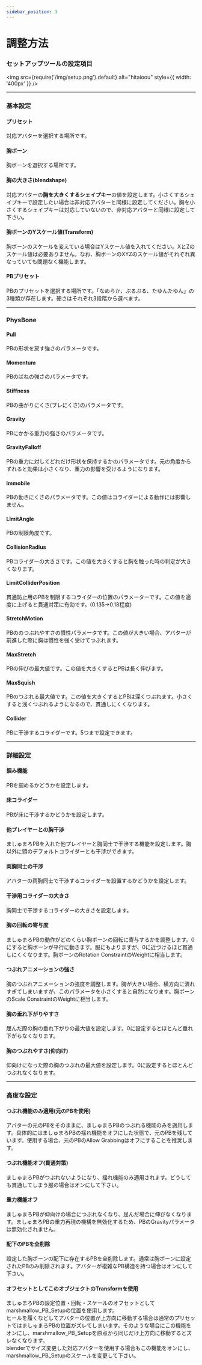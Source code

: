```yaml
---
sidebar_position: 3
---
```


# 調整方法
### セットアップツールの設定項目

<img
  src={require('/img/setup.png').default}
  alt="hitaioou"
  style={{ width: '400px' }}
/>

---
### 基本設定  

#### プリセット
対応アバターを選択する場所です。

#### 胸ボーン  
胸ボーンを選択する場所です。

#### 胸の大きさ(blendshape)  
対応アバターの**胸を大きくするシェイプキー**の値を設定します。小さくするシェイプキーで設定したい場合は非対応アバターと同様に設定してください。胸を小さくするシェイプキーは対応していないので、非対応アバターと同様に設定して下さい。

#### 胸ボーンのYスケール値(Transform)  
胸ボーンのスケールを変えている場合はYスケール値を入れてください。XとZのスケール値は必要ありません。なお、胸ボーンのXYZのスケール値がそれぞれ異なっていても問題なく機能します。

#### PBプリセット  
PBのプリセットを選択する場所です。「なめらか、ぷるぷる、たゆんたゆん」の3種類が存在します。硬さはそれぞれ3段階から選べます。

---

### PhysBone  

#### Pull  
PBの形状を戻す強さのパラメータです。

#### Momentum  
PBのばねの強さのパラメータです。

#### Stiffness  
PBの曲がりにくさ(ブレにくさ)のパラメータです。  

#### Gravity  
PBにかかる重力の強さのパラメータです。

#### GravityFalloff  
PBの重力に対してどれだけ形状を保持するかのパラメータです。元の角度からずれると効果は小さくなり、重力の影響を受けるようになります。

#### Immobile  
PBの動きにくさのパラメータです。この値はコライダーによる動作には影響しません。

#### LImitAngle  
PBの制限角度です。

#### CollisionRadius  
PBコライダーの大きさです。この値を大きくすると胸を触った時の判定が大きくなります。

#### LimitColliderPosition  
貫通防止用のPBを制限するコライダーの位置のパラメーターです。この値を適度に上げると貫通対策に有効です。(0.135→0.18程度)

#### StretchMotion  
PBののつぶれやすさの慣性パラメータです。この値が大きい場合、アバターが前進した際に胸は慣性を強く受けてつぶれます。

#### MaxStretch  
PBの伸びの最大値です。この値を大きくするとPBは長く伸びます。

#### MaxSquish  
PBのつぶれる最大値です。この値を大きくするとPBは深くつぶれます。小さくすると浅くつぶれるようになるので、貫通しにくくなります。

#### Collider  
PBに干渉するコライダーです。5つまで設定できます。

---

### 詳細設定 

#### 掴み機能  
PBを掴めるかどうかを設定します。

#### 床コライダー  
PBが床に干渉するかどうかを設定します。

#### 他プレイヤーとの胸干渉  
ましゅまろPBを入れた他プレイヤーと胸同士で干渉する機能を設定します。胸以外に頭のデフォルトコライダーとも干渉ができます。  

#### 両胸同士の干渉  
アバターの両胸同士で干渉するコライダーを設置するかどうかを設定します。

#### 干渉用コライダーの大きさ  
胸同士で干渉するコライダーの大きさを設定します。

#### 胸の回転の寄与度   
ましゅまろPBの動作がどのくらい胸ボーンの回転に寄与するかを調整します。0にすると胸ボーンが平行に動きます。服にもよりますが、0に近づけるほど貫通しにくくなります。胸ボーンのRotation ConstraintのWeightに相当します。

#### つぶれアニメーションの強さ  
胸のつぶれアニメーションの強度を調整します。胸が大きい場合、横方向に潰れすぎてしまいますが、このパラメータを小さくすると自然になります。胸ボーンのScale ConstraintのWeightに相当します。

#### 胸の垂れ下がりやすさ  
屈んだ際の胸の垂れ下がりの最大値を設定します。0に設定するとほとんど垂れ下がらなくなります。

#### 胸のつぶれやすさ(仰向け)
仰向けになった際の胸のつぶれの最大値を設定します。0に設定するとほとんどつぶれなくなります。

---

### 高度な設定
#### つぶれ機能のみ適用(元のPBを使用)  
アバターの元のPBをそのままに、ましゅまろPBのつぶれる機能のみを適用します。具体的にはましゅまろPBの揺れ機能をオフにした状態で、元のPBを残しています。使用する場合、元のPBのAllow Grabbingはオフにすることを推奨します。

#### つぶれ機能オフ(貫通対策)  
ましゅまろPBがつぶれないようになり、揺れ機能のみ適用されます。どうしても貫通してしまう服の場合はオンにして下さい。

#### 重力機能オフ  
ましゅまろPBが仰向けの場合につぶれなくなり、屈んだ場合に伸びなくなります。ましゅまろPBの重力再現の機構を無効化するため、PBのGravityパラメータは無効化されません。

#### 配下のPBを全削除  
設定した胸ボーンの配下に存在するPBを全削除します。通常は胸ボーンに設定されたPBのみ削除されます。アバターが複雑なPB構造を持つ場合はオンにして下さい。

#### オフセットとしてこのオブジェクトのTransformを使用  
ましゅまろPBの設定位置・回転・スケールのオフセットとしてmarshmallow_PB_Setupの位置を使用します。  
ヒールを履くなどしてアバターの位置が上方向に移動する場合は通常のプリセットではましゅまろPBの位置がズレてしまいます。そのような場合にこの機能をオンにし、marshmallow_PB_Setupを原点から同じだけ上方向に移動するとズレなくなります。  
blenderでサイズ変更した対応アバターを使用する場合もこの機能をオンにし、marshmallow_PB_Setupのスケールを変更して下さい。